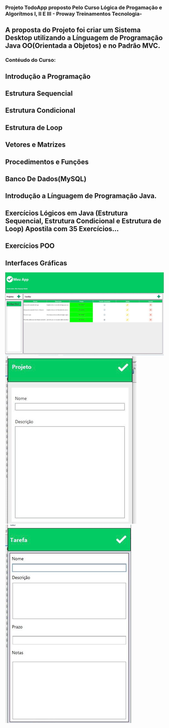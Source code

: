 ### Projeto TodoApp proposto Pelo Curso Lógica de Progamação e Algorítmos I, II E III - Proway Treinamentos Tecnologia-

## A proposta do Projeto foi criar um Sistema Desktop utilizando a Línguagem de Programação Java OO(Orientada a Objetos) e no Padrão MVC.

### Contéudo do Curso: 
## Introdução a Programação
## Estrutura Sequencial
## Estrutura Condicional
## Estrutura de Loop
## Vetores e Matrizes
## Procedimentos e Funções
## Banco De Dados(MySQL)
## Introdução a Línguagem de Programação Java.
## Exercícios Lógicos em Java (Estrutura Sequencial, Estrutura Condicional e Estrutura de Loop) Apostila com 35 Exercícios...
## Exercícios POO
## Interfaces Gráficas


![Tela Início](https://github.com/DanielMacedo7/MeuApp/blob/70c4a1e3d74c4e6e67491662cfdb21907d0a95b7/WhatsApp%20Image%202024-02-29%20at%2014.04.38.jpeg)
![Cadastro de Projeto](https://github.com/DanielMacedo7/MeuApp/blob/afb6ca0f6b88fa9210ce88de2195ba04225a9956/WhatsApp%20Image%202024-02-29%20at%2014.04.39.jpeg)
![Cadastro de Tarefa](https://github.com/DanielMacedo7/MeuApp/blob/afb6ca0f6b88fa9210ce88de2195ba04225a9956/WhatsApp%20Image%202024-02-29%20at%2014.04.40.jpeg)



